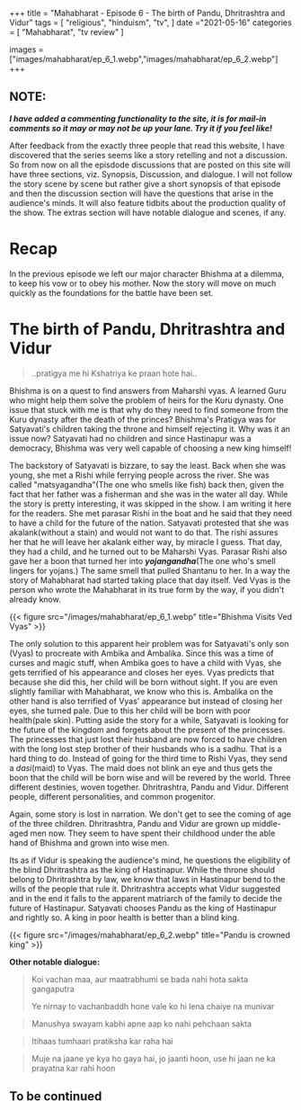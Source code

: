 +++ 
title = "Mahabharat - Episode 6 - The birth of Pandu, Dhritrashtra and Vidur"
tags = [ "religious", "hinduism", "tv", ] 
date ="2021-05-16" 
categories = [ "Mahabharat", "tv review" ]

images = ["images/mahabharat/ep_6_1.webp","images/mahabharat/ep_6_2.webp"]
+++ 

## NOTE: 
***I have added a commenting functionality to the site, it is for mail-in comments so it may or may not be up your lane. Try it if you feel like!***

After feedback from the exactly three people that read this website, I have discovered that the series seems like a story retelling and not a discussion. So from now on all the episdode discussions that are posted on this site will have three sections, viz. Synopsis, Discussion, and dialogue. I will not follow the story scene by scene but rather give a short synopsis of that episode and then the discussion section will have the questions that arise in the audience's minds. It will also feature tidbits about the production quality of the show. The extras section will have notable dialogue and scenes, if any.

# Recap

In the previous episode we left our major character Bhishma at a dilemma,
to keep his vow or to obey his mother. Now the story will move on much
quickly as the foundations for the battle have been set. 

# The birth of Pandu, Dhritrashtra and Vidur

>..pratigya me hi Kshatriya ke praan hote hai..

Bhishma is on a quest to find answers from Maharshi vyas. A learned Guru who might help them solve the problem of heirs for the Kuru dynasty. One issue that stuck with me is that why do they need to find someone from the Kuru dynasty after the death of the princes? Bhishma's Pratigya was for Satyavati's children taking the throne and himself rejecting it. Why was it an issue now? Satyavati had no children and since Hastinapur was a democracy, Bhishma was very well capable of choosing a new king himself! 

The backstory of Satyavati is bizzare, to say the least. Back when she was young, she met a Rishi while ferrying people across the river. She was called "matsyagandha"(The one who smells like fish) back then, given the fact that her father was a fisherman and she was in the water all day. While the story is pretty interesting, it was skipped in the show. I am writing it here for the readers. She met parasar Rishi in the boat and he said that they need to have a child for the future of the nation. Satyavati protested that she was akalank(without a stain) and would not want to do that. The rishi assures her that he will leave her akalank either way, by miracle I guess. That day, they had a child, and he turned out to be Maharshi Vyas. Parasar Rishi also gave her a boon that turned her into ***yojangandha***(The one who's smell lingers for yojans.) The same smell that pulled Shantanu to her. In a way the story of Mahabharat had started taking place that day itself. Ved Vyas is the person who wrote the Mahabharat in its true form by the way, if you didn't already know.


{{< figure src="/images/mahabharat/ep_6_1.webp" title="Bhishma Visits Ved Vyas" >}}

The only solution to this apparent heir problem was for Satyavati's only son (Vyas) to procreate with Ambika and Ambalika. Since this was a time of curses and magic stuff, when Ambika goes to have a child with Vyas, she gets terrified of his appearance and closes her eyes. Vyas predicts that because she did this, her child will be born without sight. If you are even slightly familiar with Mahabharat, we know who this is. Ambalika on the other hand is also terrified of Vyas' appearance but instead of closing her eyes, she turned pale. Due to this her child will be born with poor health(pale skin). Putting aside the story for a while, Satyavati is looking for the future of the kingdom and forgets about the present of the princesses. The princesses that just lost their husband are now forced to have children with the long lost step brother of their husbands who is a sadhu. That is a hard thing to do. Instead of going for the third time to Rishi Vyas, they send a *dasi*(maid) to Vyas. The maid does not blink an eye and thus gets the boon that the child will be born wise and will be revered by the world. Three different destinies, woven together. Dhritrashtra, Pandu and Vidur. Different people, different personalities, and common progenitor.

Again, some story is lost in narration. We don't get to see the coming of age of the three children. Dhritrashtra, Pandu and Vidur are grown up middle-aged men now. They seem to have spent their childhood under the able hand of Bhishma and grown into wise men.

Its as if Vidur is speaking the audience's mind, he questions the eligibility of the blind Dhritrashtra as the king of Hastinapur. While the throne should belong to Dhritrashtra by law, we know that laws in Hastinapur bend to the wills of the people that rule it. Dhritrashtra accepts what Vidur suggested and in the end it falls to the apparent matriarch of the family to decide the future of Hastinapur. Satyavati chooses Pandu as the king of Hastinapur and rightly so. A king in poor health is better than a blind king.

{{< figure src="/images/mahabharat/ep_6_2.webp" title="Pandu is crowned king" >}}


**Other notable dialogue:**

>Koi vachan maa, aur maatrabhumi se bada nahi hota sakta gangaputra
>
>Ye nirnay to vachanbaddh hone vale ko hi lena chaiye na munivar

>Manushya swayam kabhi apne aap ko nahi pehchaan sakta

>Itihaas tumhaari pratiksha kar raha hai

>Muje na jaane ye kya ho gaya hai, jo jaanti hoon, use hi jaan ne ka prayatna kar rahi hoon

## To be continued

